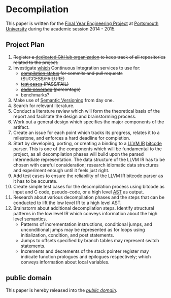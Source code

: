 Decompilation
=============

This paper is written for the [Final Year Engineering Project][PJE40] at
[Portsmouth University][] during the academic session 2014 - 2015.

[PJE40]: https://register.port.ac.uk/apex/f?p=111:3:0::NO::P3_UNIT_ID:397236263
[Portsmouth University]: http://www.port.ac.uk/

Project Plan
------------

1. ~~Register a [dedicated GitHub organization][] to keep track of all
   repositories related to the project.~~
2. Investigate [which][CI] Continuous Integration services to use for:
	- ~~[compilation status][travis] for commits and pull requests (SUCCESS/FAILURE)~~
	- ~~[test cases][travis] (PASS/FAIL)~~
	- ~~[code coverage][coveralls] (percentage)~~
	- benchmarks?
3. Make use of [Semantic Versioning][] from day one.
4. Search for relevant literature.
5. Conduct a literature review which will form the theoretical basis of the
   report and facilitate the design and brainstorming process.
6. Work out a general design which specifies the major components of the
   artifact.
7. Create an issue for each point which tracks its progress, relates it to a
   milestone, and enforces a hard deadline for completion.
8. Start by developing, porting, or creating a binding to a [LLVM IR][]
   [bitcode][] parser. This is one of the components which will be fundamental
   to the project, as all decompilation phases will build upon the parsed
   intermediate representation. The data structure of the LLVM IR has to be
   chosen with careful consideration; research idiomatic data structures and
   experiment enough until it feels just right.
9. Add test cases to ensure the reliability of the LLVM IR bitcode parser as it
   has to be accurate.
10. Create simple test cases for the decompilation process using bitcode as
    input and C code, pseudo-code, or a high level [AST][] as output.
11. Research about various decompilation phases and the steps that can be
    conducted to lift the low level IR to a high level AST.
12. Brainstorm about additional decompilation steps. Identify structural
    patterns in the low level IR which conveys information about the high level
    semantics.
	- Patterns of incrementation instructions, conditional jumps, and
     unconditional jumps may be represented as for loops using initialization,
     condition, and post statements.
	- Jumps to offsets specified by branch tables may represent switch
     statements.
	- Increments and decrements of the stack pointer register may indicate
     function prologues and epilogues respectively; which conveys information
     about local variables.

[dedicated GitHub organization]: https://github.com/mewrev
[CI]: https://jmcvetta.github.io/blog/2013/08/30/continuous-integration-for-go-code/
[travis]: https://travis-ci.org/
[coveralls]: https://coveralls.io/
[Semantic Versioning]: http://semver.org/
[LLVM IR]: http://llvm.org/docs/LangRef.html
[bitcode]: http://llvm.org/docs/BitCodeFormat.html
[AST]: https://en.wikipedia.org/wiki/Abstract_syntax_tree

public domain
-------------

This paper is hereby released into the *[public domain][]*.

[public domain]: https://creativecommons.org/publicdomain/zero/1.0/
